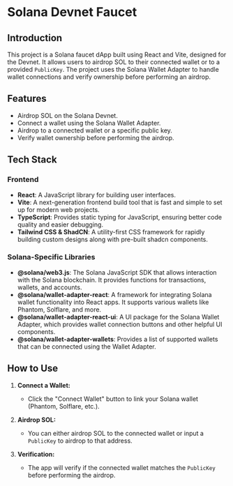 # Solana Devnet Faucet

## Introduction

This project is a Solana faucet dApp built using React and Vite, designed for the Devnet. It allows users to airdrop SOL to their connected wallet or to a provided `PublicKey`. The project uses the Solana Wallet Adapter to handle wallet connections and verify ownership before performing an airdrop.

## Features

- Airdrop SOL on the Solana Devnet.
- Connect a wallet using the Solana Wallet Adapter.
- Airdrop to a connected wallet or a specific public key.
- Verify wallet ownership before performing the airdrop.

## Tech Stack

### Frontend
- **React**: A JavaScript library for building user interfaces.
- **Vite**: A next-generation frontend build tool that is fast and simple to set up for modern web projects.
- **TypeScript**: Provides static typing for JavaScript, ensuring better code quality and easier debugging.
- **Tailwind CSS & ShadCN**: A utility-first CSS framework for rapidly building custom designs along with pre-built shadcn components.

### Solana-Specific Libraries
- **@solana/web3.js**: The Solana JavaScript SDK that allows interaction with the Solana blockchain. It provides functions for transactions, wallets, and accounts.
- **@solana/wallet-adapter-react**: A framework for integrating Solana wallet functionality into React apps. It supports various wallets like Phantom, Solflare, and more.
- **@solana/wallet-adapter-react-ui**: A UI package for the Solana Wallet Adapter, which provides wallet connection buttons and other helpful UI components.
- **@solana/wallet-adapter-wallets**: Provides a list of supported wallets that can be connected using the Wallet Adapter.

## How to Use

1. **Connect a Wallet:**
   - Click the "Connect Wallet" button to link your Solana wallet (Phantom, Solflare, etc.).

2. **Airdrop SOL:**
   - You can either airdrop SOL to the connected wallet or input a `PublicKey` to airdrop to that address.

3. **Verification:**
   - The app will verify if the connected wallet matches the `PublicKey` before performing the airdrop.